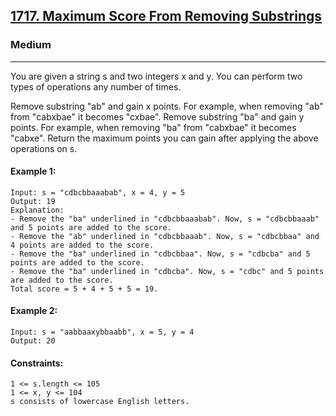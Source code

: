 [1717. Maximum Score From Removing Substrings](https://leetcode.com/problems/maximum-score-from-removing-substrings/?envType=daily-question&envId=2024-07-12)
---------------------------------------------------------------------------------------------------------------------------------------------

### Medium
---------------------------------------------------------------------------------------------------------------------------------------------

You are given a string s and two integers x and y. You can perform two types of operations any number of times.

Remove substring "ab" and gain x points.
For example, when removing "ab" from "cabxbae" it becomes "cxbae".
Remove substring "ba" and gain y points.
For example, when removing "ba" from "cabxbae" it becomes "cabxe".
Return the maximum points you can gain after applying the above operations on s.

#### Example 1:
```
Input: s = "cdbcbbaaabab", x = 4, y = 5
Output: 19
Explanation:
- Remove the "ba" underlined in "cdbcbbaaabab". Now, s = "cdbcbbaaab" and 5 points are added to the score.
- Remove the "ab" underlined in "cdbcbbaaab". Now, s = "cdbcbbaa" and 4 points are added to the score.
- Remove the "ba" underlined in "cdbcbbaa". Now, s = "cdbcba" and 5 points are added to the score.
- Remove the "ba" underlined in "cdbcba". Now, s = "cdbc" and 5 points are added to the score.
Total score = 5 + 4 + 5 + 5 = 19.
```
#### Example 2:
```
Input: s = "aabbaaxybbaabb", x = 5, y = 4
Output: 20
```
#### Constraints:
```
1 <= s.length <= 105
1 <= x, y <= 104
s consists of lowercase English letters.
```
